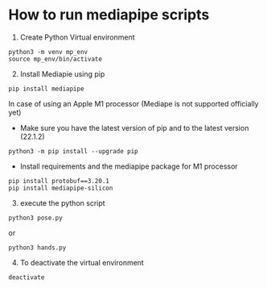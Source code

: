 # How to run mediapipe scripts

1. Create Python Virtual environment
```
python3 -m venv mp_env
source mp_env/bin/activate
```
2. Install Mediapie using pip
```
pip install mediapipe
```

In case of using an Apple M1 processor (Mediape is not supported officially yet)

- Make sure you have the latest version of pip and to the latest version (22.1.2)
```
python3 -m pip install --upgrade pip
```
- Install requirements and the mediapipe package for M1 processor
```
pip install protobuf==3.20.1
pip install mediapipe-silicon
```
3. execute the python script
```
python3 pose.py
```
or 
```
python3 hands.py
```
4. To deactivate the virtual environment
```
deactivate
```
